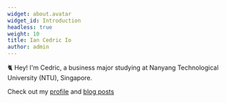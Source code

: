 ```yaml
---
widget: about.avatar
widget_id: Introduction
headless: true
weight: 10
title: Ian Cedric Io
author: admin
---
```


🐈 Hey! I'm Cedric, a business major studying at Nanyang Technological University (NTU), Singapore.

Check out my [profile](/about/) and [blog posts](https://cedric130813.medium.com/)